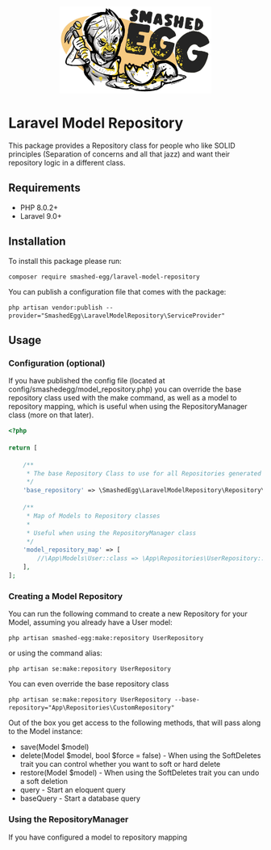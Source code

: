 <p align="center">
  <img src="https://raw.githubusercontent.com/smashed-egg/.github/05d922c99f1a3bddea88339064534566b941eca9/profile/main.jpg" width="300">
</p>

# Laravel Model Repository

This package provides a Repository class for people who like SOLID principles (Separation of concerns and all that jazz) 
and want their repository logic in a different class. 

## Requirements

* PHP 8.0.2+
* Laravel 9.0+

## Installation

To install this package please run:

```
composer require smashed-egg/laravel-model-repository
```

You can publish a configuration file that comes with the package:

```
php artisan vendor:publish --provider="SmashedEgg\LaravelModelRepository\ServiceProvider"
```

## Usage

### Configuration (optional)

If you have published the config file (located at config/smashedegg/model_repository.php) 
you can override the base repository class used with the make command, as well as a model to repository mapping, 
which is useful when using the RepositoryManager class (more on that later).

```php
<?php

return [

    /**
     * The base Repository Class to use for all Repositories generated via cli
     */
    'base_repository' => \SmashedEgg\LaravelModelRepository\Repository\Repository::class,

    /**
     * Map of Models to Repository classes
     *
     * Useful when using the RepositoryManager class
     */
    'model_repository_map' => [
        //\App\Models\User::class => \App\Repositories\UserRepository::class,
    ],
];
```

### Creating a Model Repository

You can run the following command to create a new Repository for your Model, assuming you already have a User model:

```
php artisan smashed-egg:make:repository UserRepository
```

or using the command alias:

```
php artisan se:make:repository UserRepository
```

You can even override the base repository class

```
php artisan se:make:repository UserRepository --base-repository="App\Repositories\CustomRepository"
```

Out of the box you get access to the following methods, that will pass along to the Model instance:

- save(Model $model)
- delete(Model $model, bool $force = false) - When using the SoftDeletes trait you can control whether you want to soft or hard delete
- restore(Model $model) - When using the SoftDeletes trait you can undo a soft deletion
- query - Start an eloquent query
- baseQuery - Start a database query

### Using the RepositoryManager

If you have configured a model to repository mapping
